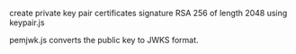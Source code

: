 create private key pair certificates signature RSA 256 of length 2048 using keypair.js

pemjwk.js converts the public key to JWKS format. 
